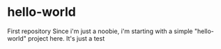 # hello-world
First repository
Since i'm just a noobie, i'm starting with a simple "hello-world" project here.
It's just a test
